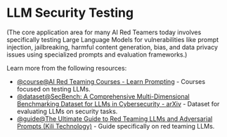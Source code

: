 # LLM Security Testing

(The core application area for many AI Red Teamers today involves specifically testing Large Language Models for vulnerabilities like prompt injection, jailbreaking, harmful content generation, bias, and data privacy issues using specialized prompts and evaluation frameworks.)

Learn more from the following resources:

- [@course@AI Red Teaming Courses - Learn Prompting](https://learnprompting.org/blog/ai-red-teaming-courses) - Courses focused on testing LLMs.
- [@dataset@SecBench: A Comprehensive Multi-Dimensional Benchmarking Dataset for LLMs in Cybersecurity - arXiv](https://arxiv.org/abs/2412.20787) - Dataset for evaluating LLMs on security tasks.
- [@guide@The Ultimate Guide to Red Teaming LLMs and Adversarial Prompts (Kili Technology)](https://kili-technology.com/large-language-models-llms/red-teaming-llms-and-adversarial-prompts) - Guide specifically on red teaming LLMs.
